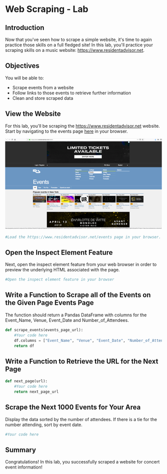 
# Web Scraping - Lab

## Introduction

Now that you've seen how to scrape a simple website, it's time to again practice those skills on a full fledged site!
In this lab, you'll practice your scraping skills on a music website: https://www.residentadvisor.net.
## Objectives

You will be able to:
* Scrape events from a website
* Follow links to those events to retrieve further information
* Clean and store scraped data

## View the Website

For this lab, you'll be scraping the https://www.residentadvisor.net website. Start by navigating to the events page [here](https://www.residentadvisor.net/events) in your browser.

<img src="images/ra.png">


```python
#Load the https://www.residentadvisor.net/events page in your browser.
```

## Open the Inspect Element Feature

Next, open the inspect element feature from your web browser in order to preview the underlying HTML associated with the page.


```python
#Open the inspect element feature in your browser
```

## Write a Function to Scrape all of the Events on the Given Page Events Page

The function should return a Pandas DataFrame with columns for the Event_Name, Venue, Event_Date and Number_of_Attendees.


```python
def scrape_events(events_page_url):
    #Your code here
    df.columns = ["Event_Name", "Venue", "Event_Date", "Number_of_Attendees"]
    return df
```

## Write a Function to Retrieve the URL for the Next Page


```python
def next_page(url):
    #Your code here
    return next_page_url
```

## Scrape the Next 1000 Events for Your Area

Display the data sorted by the number of attendees. If there is a tie for the number attending, sort by event date.


```python
#Your code here
```

## Summary 

Congratulations! In this lab, you successfully scraped a website for concert event information!
